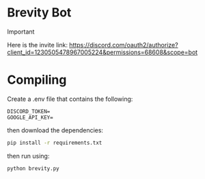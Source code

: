 # Brevity Bot

> [!IMPORTANT]
> Here is the invite link: https://discord.com/oauth2/authorize?client_id=1230505478967005224&permissions=68608&scope=bot

# Compiling

Create a .env file that contains the following:

```
DISCORD_TOKEN=
GOOGLE_API_KEY=
```

then download the dependencies:

```bash
pip install -r requirements.txt
```

then run using:

```bash
python brevity.py
```
